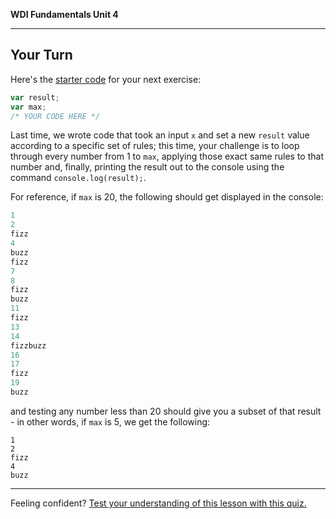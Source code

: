**WDI Fundamentals Unit 4**

---

## Your Turn

Here's the [starter code](http://repl.it/9nH) for your next exercise:

```javascript
var result;
var max;
/* YOUR CODE HERE */
```

Last time, we wrote code that took an input `x` and set a new `result` value according to a specific set of rules; this time, your challenge is to loop through every number from 1 to `max`, applying those exact same rules to that number and, finally, printing the result out to the console using the command `console.log(result);`.

For reference, if `max` is 20, the following should get displayed in the console:

```javascript
1
2
fizz
4
buzz
fizz
7
8
fizz
buzz
11
fizz
13
14
fizzbuzz
16
17
fizz
19
buzz
```

and testing any number less than 20 should give you a subset of that result - in other words, if `max` is 5, we get the following:

```
1
2
fizz
4
buzz
```

---

Feeling confident? [Test your understanding of this lesson with this quiz.](06_quiz.md)
